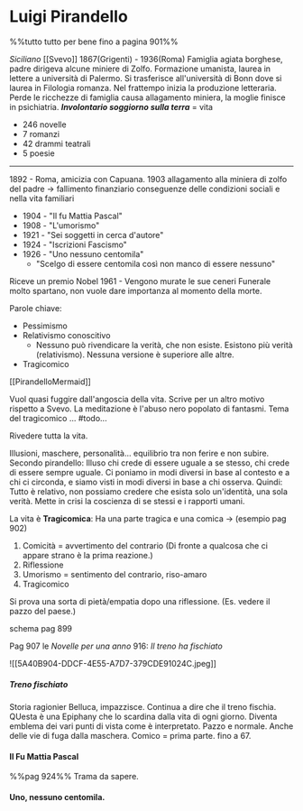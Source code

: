 # Luigi Pirandello 
%%tutto tutto per bene fino a pagina 901%%

*Siciliano*
[[Svevo]]
1867(Grigenti) - 1936(Roma)
Famiglia agiata borghese, padre dirigeva alcune miniere di Zolfo. 
Formazione umanista, laurea in lettere a università di Palermo.
Si trasferisce all'università di Bonn dove si laurea in Filologia romanza. Nel frattempo inizia la produzione letteraria. 
Perde le ricchezze di famiglia causa allagamento miniera, la moglie finisce in psichiatria. 
***Involontario soggiorno sulla terra*** = vita 

- 246 novelle
- 7 romanzi 
- 42 drammi teatrali
- 5 poesie 
---
1892 - Roma, amicizia con Capuana. 
1903 allagamento alla miniera di zolfo del padre -> fallimento finanziario
conseguenze delle condizioni sociali e nella vita familiari 

- 1904 - "Il fu Mattia Pascal"
- 1908 - "L'umorismo"
- 1921 - "Sei soggetti in cerca d'autore"
- 1924 - "Iscrizioni Fascismo"
- 1926 - "Uno nessuno centomila"
	- "Scelgo di essere centomila così non manco di essere nessuno"

Riceve un premio Nobel 
1961 - Vengono murate le sue ceneri 
Funerale molto spartano, non vuole dare importanza al momento della morte. 

Parole chiave: 
- Pessimismo 
- Relativismo conoscitivo
	- Nessuno può rivendicare la verità, che non esiste. Esistono più verità (relativismo). Nessuna versione è superiore alle altre. 
- Tragicomico

[[PirandelloMermaid]]

Vuol quasi fuggire dall'angoscia della vita. Scrive per un altro motivo rispetto a Svevo. 
La meditazione è l'abuso nero popolato di fantasmi. 
Tema del tragicomico 
... #todo...

Rivedere tutta la vita.

Illusioni, maschere, personalità...
equilibrio tra non ferire e non subire. 
Secondo pirandello: Illuso chi crede di essere uguale a se stesso, chi crede di essere sempre uguale. Ci poniamo in modi diversi in base al contesto e a chi ci circonda, e siamo visti in modi diversi in base a chi osserva. 
Quindi: Tutto è relativo, non possiamo credere che esista solo un'identità, una sola verità. Mette in crisi la coscienza di se stessi e i rapporti umani. 

La vita è **Tragicomica**: Ha una parte tragica e una comica -> 
(esempio pag 902)
1. Comicità = avvertimento del contrario (Di fronte a qualcosa che ci appare strano è la prima reazione.)
2. Riflessione
3. Umorismo = sentimento del contrario, riso-amaro
4. Tragicomico 

Si prova una sorta di pietà/empatia dopo una riflessione. (Es. vedere il pazzo del paese.)

schema pag 899

Pag 907 le *Novelle per una anno*
916: *Il treno ha fischiato*

![[5A40B904-DDCF-4E55-A7D7-379CDE91024C.jpeg]]

##### Treno fischiato 
Storia ragionier Belluca, impazzisce. Continua a dire che il treno fischia. QUesta  è una Epiphany che lo scardina dalla vita di ogni giorno. Diventa emblema dei vari punti di vista come è interpretato. Pazzo e normale. Anche delle vie di fuga dalla maschera. 
Comico = prima parte. fino a 67. 
#### Il Fu Mattia Pascal 
%%pag 924%%
Trama da sapere. 
#### Uno, nessuno centomila. 


